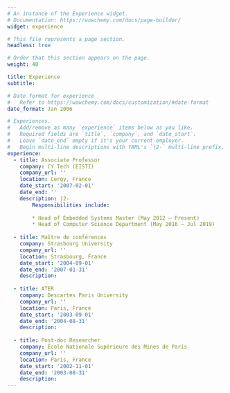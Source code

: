 ```yaml
---
# An instance of the Experience widget.
# Documentation: https://wowchemy.com/docs/page-builder/
widget: experience

# This file represents a page section.
headless: true

# Order that this section appears on the page.
weight: 40

title: Experience
subtitle:

# Date format for experience
#   Refer to https://wowchemy.com/docs/customization/#date-format
date_format: Jan 2006

# Experiences.
#   Add/remove as many `experience` items below as you like.
#   Required fields are `title`, `company`, and `date_start`.
#   Leave `date_end` empty if it's your current employer.
#   Begin multi-line descriptions with YAML's `|2-` multi-line prefix.
experience:
  - title: Associate Professor
    company: CY Tech (EISTI)
    company_url: ''
    location: Cergy, France
    date_start: '2007-02-01'
    date_end: ''
    description: |2-
        Responsibilities include:    
       
        * Head of Embedded Systems Master (May 2012 – Present)
        * Head of Computer Science Department (May 2016 – Jul 2019)
        
  - title: Maître de conférences
    company: Strasbourg University
    company_url: ''
    location: Strasbourg, France
    date_start: '2004-09-01'
    date_end: '2007-01-31'
    description: 
    
  - title: ATER
    company: Descartes Paris University
    company_url: ''
    location: Paris, France
    date_start: '2003-09-01'
    date_end: '2004-08-31'
    description: 
    
  - title: Post-doc Researcher
    company: École Nationale Supérieure des Mines de Paris
    company_url: ''
    location: Paris, France
    date_start: '2002-11-01'
    date_end: '2003-08-31'
    description: 
---
```

